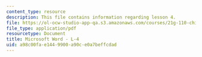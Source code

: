 ```yaml
---
content_type: resource
description: This file contains information regarding lesson 4.
file: https://ol-ocw-studio-app-qa.s3.amazonaws.com/courses/21g-110-chinese-iv-streamlined-spring-2004/a98c00fae1449900a90ce0a7beffcdad_MIT21G_110S04_L_4.pdf
file_type: application/pdf
resourcetype: Document
title: Microsoft Word - L-4
uid: a98c00fa-e144-9900-a90c-e0a7beffcdad
---
```

